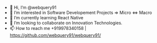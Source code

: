 - 👋 Hi, I’m @webquery91
- 👀 I’m interested in Software Developement Projects => Micro <=> Macro 
- 🌱 I’m currently learning React Native
- 💞️ I’m looking to collaborate on Innovation Technologies.
- 📫 How to reach me +919978340158 | https://github.com/webquery91/webquery91/

<!---
webquery91/webquery91 is a ✨ special ✨ repository because its `README.md` (this file) appears on your GitHub profile.
You can click the Preview link to take a look at your changes.
--->
